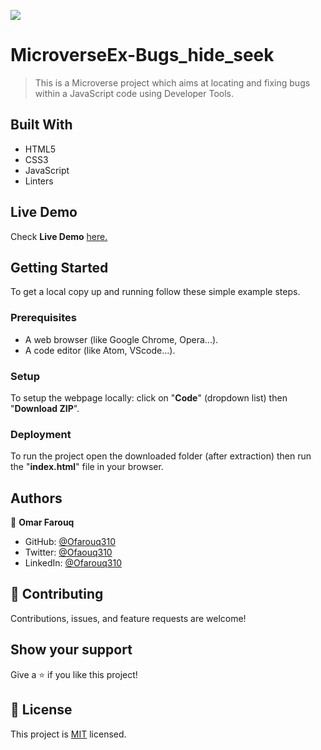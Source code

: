 ![](https://img.shields.io/badge/Microverse-blueviolet)

# MicroverseEx-Bugs_hide_seek

> This is a Microverse project which aims at locating and fixing bugs within a JavaScript code using Developer Tools.


## Built With

- HTML5
- CSS3
- JavaScript
- Linters


## Live Demo

Check **Live Demo** [here.](https://github.com/Ofarouq310/Bugs_hide_and_seek/)


## Getting Started

To get a local copy up and running follow these simple example steps.

### Prerequisites

- A web browser (like Google Chrome, Opera...).
- A code editor (like Atom, VScode...).

### Setup

To setup the webpage locally: click on "**Code**" (dropdown list) then "**Download ZIP**".

### Deployment

To run the project open the downloaded folder (after extraction) then run the "**index.html**" file in your browser.


## Authors

👤 **Omar Farouq**

- GitHub: [@Ofarouq310](https://github.com/Ofarouq310)
- Twitter: [@Ofaouq310](https://twitter.com/ofarouq310)
- LinkedIn: [@Ofarouq310](https://www.linkedin.com/in/Ofarouq310/)

## 🤝 Contributing

Contributions, issues, and feature requests are welcome!


## Show your support

Give a ⭐️ if you like this project!


## 📝 License

This project is [MIT](./MIT.md) licensed.
